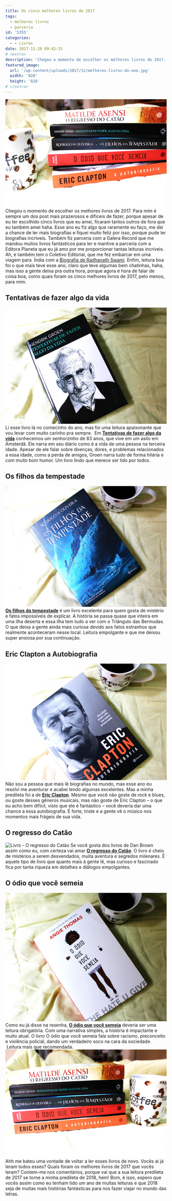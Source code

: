```yaml
---
title: Os cinco melhores livros de 2017
tags:
  - melhores livros
  - parceria
id: '5355'
categories:
  - - Livros
date: 2017-12-28 09:42:15
# <extra>
description: 'Chegou o momento de escolher os melhores livros de 2017. Para mim é sempre um dos post mais prazerosos e difíceis de fazer, porque apesar de eu ter escolhido cinco livros que eu amei, ficaram tantos outros de fora que eu também amei haha. Esse ano eu fiz algo que raramente eu faço, me dei a chance de ler mais biografias e fiquei muito feliz por isso, porque pude ler biografias incríveis. Também fiz parceria com a Galera Record que me mandou muitos livros fantásticos para ler e mantive a parceria com a Editora Planeta que eu já amo por me proporcionar tantas leituras incríveis. Ah, e também tem o Coletivo Editorial, que me fez embarcar em uma viagem para  Índia com a Biografia de Radhanath Swami. Enfim, leitura boa foi o que mais teve esse ano, claro que teve &hellip;'
featured_image: 
  url: '/wp-content/uploads/2017/12/melhores-livros-do-ano.jpg'
  width: '828'
  height: '828'
# </extra>
---
```


![melhores livros do ano de 2017](/wp-content/uploads/2017/12/melhores-livros-do-ano.jpg)Chegou o momento de escolher os melhores livros de 2017. Para mim é sempre um dos post mais prazerosos e difíceis de fazer, porque apesar de eu ter escolhido cinco livros que eu amei, ficaram tantos outros de fora que eu também amei haha. Esse ano eu fiz algo que raramente eu faço, me dei a chance de ler mais biografias e fiquei muito feliz por isso, porque pude ler biografias incríveis. Também fiz parceria com a Galera Record que me mandou muitos livros fantásticos para ler e mantive a parceria com a Editora Planeta que eu já amo por me proporcionar tantas leituras incríveis. Ah, e também tem o Coletivo Editorial, que me fez embarcar em uma viagem para  Índia com a [Biografia de Radhanath Swami](http://natalia.blog.br/resenha-caminho-de-casa-radhanath-swami/). Enfim, leitura boa foi o que mais teve esse ano, claro que teve algumas bem chatinhas, haha, mas isso a gente deixa pra outra hora, porque agora é hora de falar de coisa boa, como quais foram os cinco melhores livros de 2017, pelo menos, para mim. 

## Tentativas de fazer algo da vida

![Livro - Tentativas de fazer algo da vida](/wp-content/uploads/2017/12/capa-livro-tentativas-de-fazer-algo-da-vida.jpg) Li esse livro lá no comecinho do ano, mas foi uma leitura apaixonante que vou levar com muito carinho pra sempre.  Em [**Tentativas de fazer algo da vida**](http://natalia.blog.br/resenha-tentativas-de-fazer-algo-da-vida/) conhecemos um senhorzinho de 83 anos, que vive em um asilo em Amsterdã. Ele narra em seu diário como é a vida de uma pessoa na terceira idade. Apesar de ele falar sobre doenças, dores, e problemas relacionados a essa idade, como a perda de amigos, Groen narra tudo de forma hilária e com muito bom humor. Um livro lindo que merece ser lido por todos.

## Os filhos da tempestade

![Livro - Os filhos da tempestade](/wp-content/uploads/2017/12/livro-os-filhos-da-tempestade.jpg) [**Os filhos da tempestade**](http://natalia.blog.br/resenha-os-filhos-da-tempestade/) é um livro excelente para quem gosta de mistério e fatos impossíveis de explicar. A história se passa quase que inteira em uma ilha deserta e essa ilha tem tudo a ver com o Triângulo das Bermudas. O que deixa a gente ainda mais curiosa devido aos fatos estranhos que realmente aconteceram nesse local. Leitura empolgante e que me deixou super ansiosa por sua continuação.

## Eric Clapton a Autobiografia

![Livro - Eric Clapton a Autobiografia](/wp-content/uploads/2017/12/resenha-livro-eric-clapton-a-autobiografia.jpg) Não sou a pessoa que mais lê biografias no mundo, mas esse ano eu resolvi me aventurar e acabei lendo algumas excelentes. Mas a minha predileta foi a de [**Eric Clapton**](http://natalia.blog.br/resenha-eric-clapton-a-autobiografia/). Mesmo que você não goste de rock e blues, ou goste desses gêneros musicais, mas não goste de Eric Clapton – o que eu acho bem difícil, visto que ele é fantástico – você deveria dar uma chance a essa autobiografia. É forte, triste e a gente vê o músico nos momentos mais frágeis de sua vida.

## O regresso do Catão

![Livro - O regresso do Catão](/wp-content/uploads/2017/12/resenha-livro-o-regresso-do-catão.jpg) Se você gosta dos livros de Dan Brown assim como eu, com certeza vai amar [**O regresso do Catão**](http://natalia.blog.br/resenha-o-regresso-catao-de-matilde-asensi/). O livro é cheio de mistérios a serem desvendados, muita aventura e segredos milenares. É aquele tipo de livro que quanto mais à gente lê, mas curioso e fascinado fica por tanta riqueza em detalhes e diálogos empolgantes.

## O ódio que você semeia

![Livro - O ódio que você semeia](/wp-content/uploads/2017/12/resenha-o-ódio-que-você-semeia.jpg) Como eu já disse na resenha, [**O ódio que você semeia**](http://natalia.blog.br/resenha-o-odio-que-voce-semeia/) deveria ser uma leitura obrigatória. Com uma narrativa simples, a história é impactante e muito atual. O livro O ódio que você semeia fala sobre racismo, preconceito e violência policial, dando um verdadeiro soco na cara da sociedade.  Leitura mais que recomendada. ![melhores-leituras-do-ano-2017](/wp-content/uploads/2017/12/melhores-leituras-do-ano-2017.jpg)Ahh me bateu uma vontade de voltar a ler esses livros de novo. Vocês ai já leram todos esses? Quais foram os melhores livros de 2017 que vocês leram? Contem-me nos comentários, porque vai que a sua leitura predileta de 2017 se torne a minha predileta de 2018, hem! Bom, é isso, espero que vocês assim como eu tenham tido um ano de muitas leituras e que 2018 seja de muitas mais histórias fantásticas para nos fazer viajar no mundo das letras.
